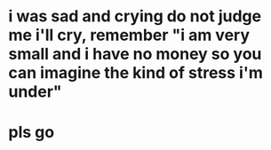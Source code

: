 # i was sad and crying do not judge me i'll cry, remember "i am very small and i have no money so you can imagine the kind of stress i'm under"
# pls go
